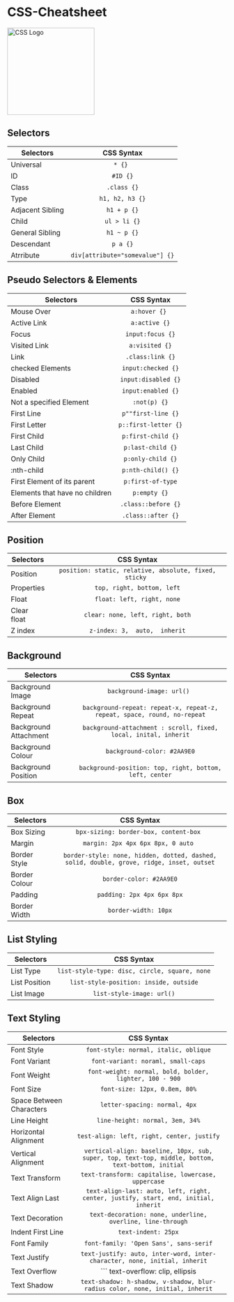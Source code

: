 # CSS-Cheatsheet

<img src="https://upload.wikimedia.org/wikipedia/commons/thumb/3/3d/CSS.3.svg/1200px-CSS.3.svg.png" alt="CSS Logo" width="200px">

## Selectors

| Selectors        | CSS Syntax                            |
| ---------------- |:-------------------------------------:|
| Universal        | ```* {} ```                           |
| ID               | ``` #ID {} ```                        |
| Class            | ``` .class {} ```                     |
| Type             | ``` h1, h2, h3 {} ```                 |
| Adjacent Sibling | ``` h1 + p {} ```                     |
| Child            | ``` ul > li {} ```                    |
| General Sibling  | ``` h1 ~ p {} ```                     |
| Descendant       | ``` p a {} ```                        |
| Atrribute        | ``` div[attribute="somevalue"] {} ``` |

## Pseudo Selectors & Elements

| Selectors                      | CSS Syntax                            |
| ------------------------------ |:-------------------------------------:|
| Mouse Over                     | ```a:hover {} ```                     |
| Active Link                    | ``` a:active {} ```                   |
| Focus                          | ``` input:focus {} ```                |
| Visited Link                   | ``` a:visited {} ```                  |
| Link                           | ``` .class:link {} ```                |
| checked Elements               | ``` input:checked {} ```              |
| Disabled                       | ``` input:disabled {} ```             |
| Enabled                        | ``` input:enabled {} ```              |
| Not a specified Element        | ``` :not(p) {} ```                    |
| First Line                     |  ``` p""first-line {} ```             |
| First Letter                   | ``` p::first-letter {} ```            |
| First Child                    | ``` p:first-child {} ```              |
| Last Child                     | ``` p:last-child {} ```               |
| Only Child                     | ``` p:only-child {} ```               |
| :nth-child                     | ``` p:nth-child() {} ```              |
| First Element of its parent    | ``` p:first-of-type ```               |
| Elements that have no children | ``` p:empty {} ```                    |
| Before Element                 | ``` .class::before {} ```             |
| After Element                  | ``` .class::after {} ```              |

## Position

| Selectors            | CSS Syntax                                                     |
| ---------------------|:--------------------------------------------------------------:|
| Position             | ```position: static, relative, absolute, fixed, sticky ```     |
| Properties           | ``` top, right, bottom, left ```                               |
| Float                | ``` float: left, right, none ```                               |
| Clear float          | ``` clear: none, left, right, both ```                         |
| Z index              | ``` z-index: 3,  auto,  inherit ```                            |


## Background

| Selectors             | CSS Syntax                                                                     |
| ----------------------|:------------------------------------------------------------------------------:|
| Background Image      | ```background-image: url() ```                                                 |
| Background Repeat     | ``` background-repeat: repeat-x, repeat-z, repeat, space, round, no-repeat ``` |
| Background Attachment | ``` background-attachment : scroll, fixed, local, inital, inherit ```          |
| Background Colour     | ``` background-color: #2AA9E0 ```                                              |
| Background Position   | ``` background-position: top, right, bottom, left, center ```                  |

## Box

| Selectors             | CSS Syntax                                                                     |
| ----------------------|:------------------------------------------------------------------------------:|
| Box Sizing     | ```bpx-sizing: border-box, content-box ```                                                 |
| Margin |  ```margin: 2px 4px 6px 8px, 0 auto ```|
| Border Style | ``` border-style: none, hidden, dotted, dashed, solid, double, grove, ridge, inset, outset ``` |
| Border Colour | ``` border-color: #2AA9E0 ``` |
| Padding | ``` padding: 2px 4px 6px 8px ``` |
| Border Width | ``` border-width: 10px ```|

## List Styling

| Selectors             | CSS Syntax                                          |
| ----------------------|:---------------------------------------------------:|
| List Type             | ``` list-style-type: disc, circle, square, none ``` |
| List Position         | ``` list-style-position: inside, outside ```        |
| List Image            | ``` list-style-image: url() ```                     |

## Text Styling

| Selectors             | CSS Syntax                                                      |
| ----------------------|:---------------------------------------------------------------:|
| Font Style            | ``` font-style: normal, italic, oblique ```                     |
| Font Variant          | ``` font-variant: noraml, small-caps ```                        |
| Font Weight           | ``` font-weight: normal, bold, bolder, lighter, 100 - 900 ```   |
| Font Size             | ``` font-size: 12px, 0.8em, 80% ```                             |
| Space Between Characters | ``` letter-spacing: normal, 4px ``` |
| Line Height              | ``` line-height: normal, 3em, 34% ``` |
| Horizontal Alignment | ``` test-align: left, right, center, justify ``` |
| Vertical Alignment | ``` vertical-align: baseline, 10px, sub, super, top, text-top, middle, bottom, text-bottom, initial ``` |
| Text Transform | ``` text-transform: capitalise, lowercase, uppercase ``` |
| Text Align Last | ``` text-align-last: auto, left, right, center, justify, start, end, initial, inherit ``` |
| Text Decoration | ``` text-decoration: none, underline, overline, line-through ``` |
| Indent First Line | ``` text-indent: 25px ``` |
| Font Family | ``` font-family: 'Open Sans', sans-serif ``` |
| Text Justify | ``` text-justify: auto, inter-word, inter-character, none, initial, inherit ``` |
| Text Overflow | ``` text-overflow: clip, ellipsis | string, initial, inherit ``` |
| Text Shadow | ``` text-shadow: h-shadow, v-shadow, blur-radius color, none, initial, inherit ``` |




